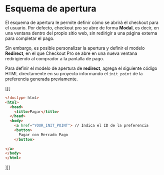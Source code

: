 # Esquema de apertura

El esquema de apertura le permite definir cómo se abrirá el checkout para el usuario. Por defecto, checkout pro se abre de forma **Modal**, es decir, en una ventana dentro del propio sitio web, sin redirigir a una página externa para completar el pago.

Sin embargo, es posible personalizar la apertura y definir el modelo **Redirect**, en el que Checkout Pro se abre en una nueva ventana redirigiendo al comprador a la pantalla de pago.

Para definir el modelo de apertura de **redirect**, agrega el siguiente código HTML directamente en su proyecto informando el `init_point` de la preferencia generada previamente.


[[[
```html
<!doctype html>
<html>
  <head>
    <title>Pagar</title>
  </head>
  <body>
    <a href="YOUR_INIT_POINT"> // Indica el ID de la preferencia
    <button>
      Pagar con Mercado Pago
    </button>
    
</a>
</body>
</html>
```
]]]
